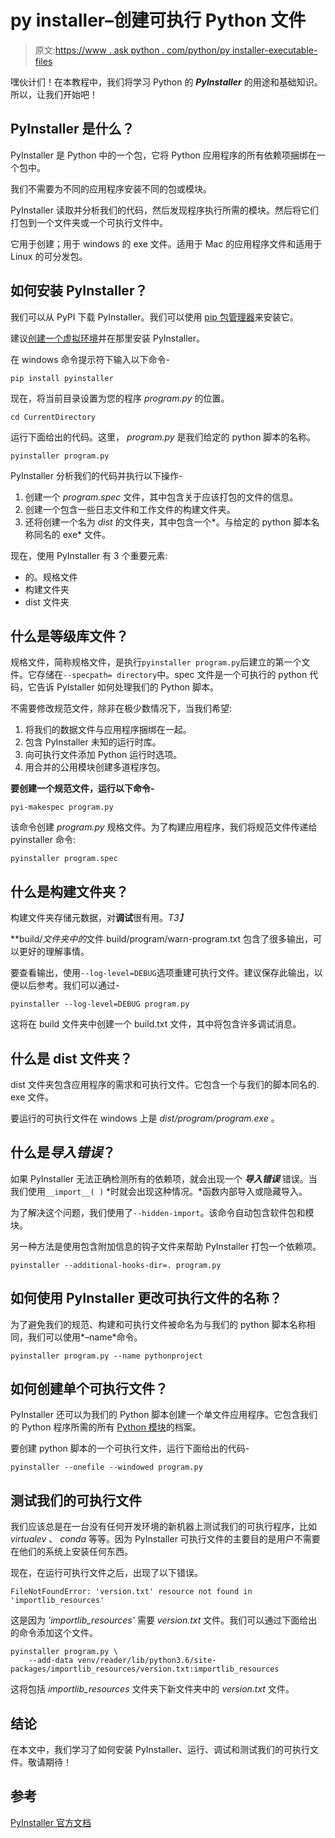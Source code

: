 # py installer–创建可执行 Python 文件

> 原文:[https://www . ask python . com/python/py installer-executable-files](https://www.askpython.com/python/pyinstaller-executable-files)

嘿伙计们！在本教程中，我们将学习 Python 的 ***PyInstaller*** 的用途和基础知识。所以，让我们开始吧！

## PyInstaller 是什么？

PyInstaller 是 Python 中的一个包，它将 Python 应用程序的所有依赖项捆绑在一个包中。

我们不需要为不同的应用程序安装不同的包或模块。

PyInstaller 读取并分析我们的代码，然后发现程序执行所需的模块。然后将它们打包到一个文件夹或一个可执行文件中。

它用于创建；用于 windows 的 exe 文件。适用于 Mac 的应用程序文件和适用于 Linux 的可分发包。

## 如何安装 PyInstaller？

我们可以从 PyPI 下载 PyInstaller。我们可以使用 [pip 包管理器](https://www.askpython.com/python-modules/python-pip)来安装它。

建议[创建一个虚拟环境](https://www.askpython.com/python/examples/virtual-environments-in-python)并在那里安装 PyInstaller。

在 windows 命令提示符下输入以下命令-

```
pip install pyinstaller

```

现在，将当前目录设置为您的程序 *program.py* 的位置。

```
cd CurrentDirectory

```

运行下面给出的代码。这里， *program.py* 是我们给定的 python 脚本的名称。

```
pyinstaller program.py

```

PyInstaller 分析我们的代码并执行以下操作-

1.  创建一个 *program.spec* 文件，其中包含关于应该打包的文件的信息。
2.  创建一个包含一些日志文件和工作文件的构建文件夹。
3.  还将创建一个名为 *dist* 的文件夹，其中包含一个*。与给定的 python 脚本名称同名的 exe* 文件。

现在，使用 PyInstaller 有 3 个重要元素:

*   的。规格文件
*   构建文件夹
*   dist 文件夹

## 什么是等级库文件？

规格文件，简称规格文件，是执行`pyinstaller program.py`后建立的第一个文件。它存储在`--specpath= directory`中。spec 文件是一个可执行的 python 代码，它告诉 PyIstaller 如何处理我们的 Python 脚本。

不需要修改规范文件，除非在极少数情况下，当我们希望:

1.  将我们的数据文件与应用程序捆绑在一起。
2.  包含 PyInstaller 未知的运行时库。
3.  向可执行文件添加 Python 运行时选项。
4.  用合并的公用模块创建多道程序包。

**要创建一个规范文件，运行以下命令-**

```
pyi-makespec program.py

```

该命令创建 *program.py* 规格文件。为了构建应用程序，我们将规范文件传递给 pyinstaller 命令:

```
pyinstaller program.spec

```

## 什么是构建文件夹？

构建文件夹存储元数据，对**调试**很有用。*T3】*

**build/*文件夹中的*文件 build/program/warn-program.txt 包含了很多输出，可以更好的理解事情。

要查看输出，使用`--log-level=DEBUG`选项重建可执行文件。建议保存此输出，以便以后参考。我们可以通过-

```
pyinstaller --log-level=DEBUG program.py

```

这将在 build 文件夹中创建一个 build.txt 文件，其中将包含许多调试消息。

## 什么是 dist 文件夹？

dist 文件夹包含应用程序的需求和可执行文件。它包含一个与我们的脚本同名的. exe 文件。

要运行的可执行文件在 windows 上是 *dist/program/program.exe* 。

## 什么是*导入错误*？

如果 PyInstaller 无法正确检测所有的依赖项，就会出现一个 ***导入错误*** 错误。当我们使用`__import__( )` *时就会出现这种情况。*函数内部导入或隐藏导入。

为了解决这个问题，我们使用了`--hidden-import`。该命令自动包含软件包和模块。

另一种方法是使用包含附加信息的钩子文件来帮助 PyInstaller 打包一个依赖项。

```
pyinstaller --additional-hooks-dir=. program.py

```

## 如何使用 PyInstaller 更改可执行文件的名称？

为了避免我们的规范、构建和可执行文件被命名为与我们的 python 脚本名称相同，我们可以使用*–name*命令。

```
pyinstaller program.py --name pythonproject

```

## 如何创建单个可执行文件？

PyInstaller 还可以为我们的 Python 脚本创建一个单文件应用程序。它包含我们的 Python 程序所需的所有 [Python 模块](https://www.askpython.com/python-modules/python-modules)的档案。

要创建 python 脚本的一个可执行文件，运行下面给出的代码-

```
pyinstaller --onefile --windowed program.py

```

## 测试我们的可执行文件

我们应该总是在一台没有任何开发环境的新机器上测试我们的可执行程序，比如 *virtualev* 、 *conda* 等等。因为 PyInstaller 可执行文件的主要目的是用户不需要在他们的系统上安装任何东西。

现在，在运行可执行文件之后，出现了以下错误。

```
FileNotFoundError: 'version.txt' resource not found in 'importlib_resources'

```

这是因为 *'importlib_resources'* 需要 *version.txt* 文件。我们可以通过下面给出的命令添加这个文件。

```
pyinstaller program.py \
    --add-data venv/reader/lib/python3.6/site-packages/importlib_resources/version.txt:importlib_resources

```

这将包括 *importlib_resources* 文件夹下新文件夹中的 *version.txt* 文件。

## 结论

在本文中，我们学习了如何安装 PyInstaller、运行、调试和测试我们的可执行文件。敬请期待！

## 参考

[PyInstaller 官方文档](https://pyinstaller.org/en/stable/)